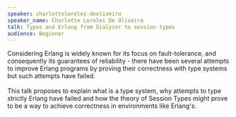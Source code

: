 ```yaml
---
speaker: charlottelorelei-deoliveira
speaker_name: Charlotte Lorelei De Oliveira
talk: Types and Erlang from Dialyzer to session types
audience: Beginner
---
```

<p>Considering Erlang is widely known for its focus on fault-tolerance, and consequently its guarantees of reliability - there have been several attempts to improve Erlang programs by proving their correctness with type systems but such attempts have failed.<br /><br />
 This talk proposes to explain what is a type system, why attempts to type strictly Erlang have failed and how the theory of Session Types might prove to be a way to achieve correctness in environments like Erlang's.</p>
